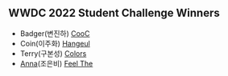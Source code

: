## WWDC 2022 Student Challenge Winners

 * Badger(변진하) [CooC](https://github.com/Byeonjinha/CooC)
 * Coin(이주화) [Hangeul]()
 * Terry(구본성) [Colors](https://github.com/terry-koo/WWDC_Colors_SwiftUI)
 * [Anna](https://github.com/Eunbi-Cho)(조은비) [Feel The]()
